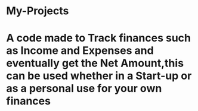 # My-Projects
# A code made to Track finances such as Income and Expenses and eventually get the Net Amount,this can be used whether in a Start-up or as a personal use for your own finances
